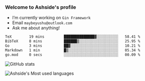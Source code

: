 ### Welcome to Ashside's profile

- I’m currently working on `Gin Framework`
- Email `maybeyushu@outlook.com`
- Ask me about anything!

<!--START_SECTION:waka-->

```txt
TeX        19 mins         ██████████████▓░░░░░░░░░░   58.41 %
BibTeX     8 mins          ██████▒░░░░░░░░░░░░░░░░░░   25.95 %
Go         3 mins          ██▓░░░░░░░░░░░░░░░░░░░░░░   10.21 %
Markdown   1 min           █▒░░░░░░░░░░░░░░░░░░░░░░░   05.34 %
go.mod     0 secs          ░░░░░░░░░░░░░░░░░░░░░░░░░   00.09 %
```

<!--END_SECTION:waka-->

![GitHub stats](https://github-readme-stats.vercel.app/api?username=Ashside)

![Ashside's Most used languages](https://github-readme-stats.vercel.app/api/top-langs/?username=Ashside&layout=compact&hide_border=true&langs_count=10)


